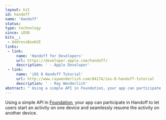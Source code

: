 ```yaml
---
layout: kit
id: handoff
name: 'Handoff'
status:
type: technology
since: iOS8
kits__:
 - AddressBookUI
links:
 - link:
     name: 'Handoff for Developers'
     url: https://developer.apple.com/handoff/
     description: ' - Apple Developer'
 - link:
     name: 'iOS 8 Handoff Tutorial'
     url: http://www.raywenderlich.com/84174/ios-8-handoff-tutorial
     description: ' - Ray Wenderlich'
abstract: "	Using a simple API in Foundation, your app can participate in Handoff to let users start an activity on one device and seamlessly resume the activity on another device."
---
```


Using a simple API in [Foundation](/Foundation), your app can participate in Handoff to let users start an activity on one device and seamlessly resume the activity on another device.
